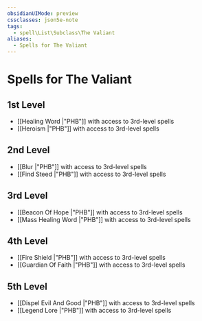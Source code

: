 ```yaml
---
obsidianUIMode: preview
cssclasses: json5e-note
tags:
  - spell\List\Subclass\The Valiant
aliases:
  - Spells for The Valiant
---
```

# Spells for The Valiant

## 1st Level

- [[Healing Word \|"PHB"]] with access to 3rd-level spells
- [[Heroism \|"PHB"]] with access to 3rd-level spells

## 2nd Level

- [[Blur \|"PHB"]] with access to 3rd-level spells
- [[Find Steed \|"PHB"]] with access to 3rd-level spells

## 3rd Level

- [[Beacon Of Hope \|"PHB"]] with access to 3rd-level spells
- [[Mass Healing Word \|"PHB"]] with access to 3rd-level spells

## 4th Level

- [[Fire Shield \|"PHB"]] with access to 3rd-level spells
- [[Guardian Of Faith \|"PHB"]] with access to 3rd-level spells

## 5th Level

- [[Dispel Evil And Good \|"PHB"]] with access to 3rd-level spells
- [[Legend Lore \|"PHB"]] with access to 3rd-level spells
